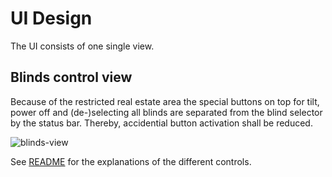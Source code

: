 # UI Design

The UI consists of one single view.

## Blinds control view

Because of the restricted real estate area the special buttons on top for tilt, power off and (de-)selecting all blinds are separated from the blind selector by the status bar. Thereby, accidential button activation shall be reduced.

![blinds-view](http://www.plantuml.com/plantuml/png/xTezYy90483XVd_5DDSeNcSXI0XO2gUWXI0fF5qXiEm6Tz72-D_T929N78SV2Egz0qc6p38yHGAJiAaFYqtm2nFas-HsvJlRNE_KlgqanbockGcPb7CPk_Kw9l7MbxCwaxhUwtx4Soao6ZON6tlegjBKJssgwFUR_buRlGnkSovyFblS8flz4HSlHOOC6J9aBobxOFoG8xj7TiKZW0mPCcJ8RlfsGeRiVylUuRy6ikUNyMuYGuOC6J9ao9ZFa37J8aE631aoPCYGCPyXG_QhB4dgz22bjAf3DNi_HuMszOxFIN15dGoCypfJ1vLgkwhsZ1u1 "blinds-view")

See [README](README.md) for the explanations of the different controls.

